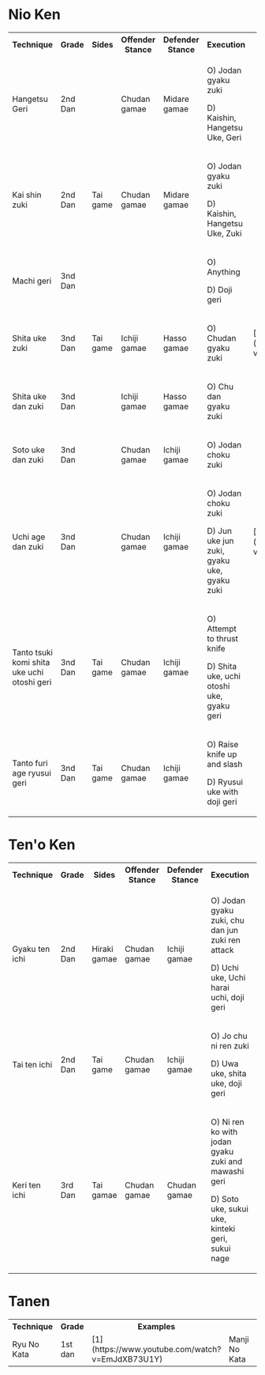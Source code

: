 # Nio Ken

<table>
  <tr>
    <th>Technique</th>
    <th>Grade</th>
    <th>Sides</th>
    <th>Offender Stance</th>
    <th>Defender Stance</th>
    <th>Execution</th> 
    <th>Examples</th>
  </tr>
  <tr>
    <td>Hangetsu Geri</td>
    <td>2nd Dan</td>
    <td></td>
    <td>Chudan gamae</td>
    <td>Midare gamae</td> 
    <td>
        <p>O) Jodan gyaku zuki  </p>
        <p>D) Kaishin, Hangetsu Uke, Geri</p>
    </td>
    </td>
  </tr>
  <tr>
    <td>Kai shin zuki</td>
    <td>2nd Dan</td>
    <td>Tai game</td>
    <td>Chudan gamae</td>
    <td>Midare gamae</td> 
     <td>
        <p>O) Jodan gyaku zuki  </p>
        <p>D) Kaishin, Hangetsu Uke, Zuki</p>
    </td>
  </tr>
    <tr>
    <td>Machi geri</td>
    <td>3nd Dan</td>
    <td></td>
    <td></td>
    <td></td> 
     <td>
        <p>O) Anything  </p>
        <p>D) Doji geri</p>
    </td>
  </tr>
    </tr>
  <tr>
    <td>Shita uke zuki</td>
    <td>3nd Dan</td>
    <td>Tai game</td>
    <td>Ichiji gamae</td>
    <td>Hasso gamae</td> 
     <td>
        <p>O) Chudan gyaku zuki  </p>
        <p></p>
    </td>
    <td>[1](https://www.youtube.com/watch?v=q5tnJG0jWwM)</td>
  </tr>
    </tr>
    <tr>
    <td>Shita uke dan zuki</td>
    <td>3nd Dan</td>
    <td></td>
    <td>Ichiji gamae</td>
    <td>Hasso gamae</td> 
     <td>
        <p>O) Chu dan gyaku zuki  </p>
        <p></p>
    </td>
  </tr>
    </tr>
  <tr>
    <td>Soto uke dan zuki</td>
    <td>3nd Dan</td>
    <td></td>
    <td>Chudan gamae</td>
    <td>Ichiji gamae</td> 
     <td>
        <p>O) Jodan choku zuki  </p>
        <p></p>
    </td>
  </tr>
    </tr>
  <tr>
    <td>Uchi age dan zuki</td>
    <td>3nd Dan</td>
    <td></td>
    <td>Chudan gamae</td>
    <td>Ichiji gamae</td> 
     <td>
        <p>O) Jodan choku zuki  </p>
        <p>D) Jun uke jun zuki, gyaku uke, gyaku zuki</p>
    </td>
    <td>
    [1](https://www.youtube.com/watch?v=9j7wuZlsBes)
    </td>
  </tr>
    <td>Tanto tsuki komi shita uke uchi otoshi geri</td>
    <td>3nd Dan</td>
    <td>Tai game</td>
    <td>Chudan gamae</td>
    <td>Ichiji gamae</td> 
     <td>
        <p>O) Attempt to thrust knife  </p>
        <p>D) Shita uke, uchi otoshi uke, gyaku geri</p>
    </td>
  </tr>
    </tr>
    <td>Tanto furi age ryusui geri</td>
    <td>3nd Dan</td>
    <td>Tai game</td>
    <td>Chudan gamae</td>
    <td>Ichiji gamae</td> 
     <td>
        <p>O) Raise knife up and slash  </p>
        <p>D) Ryusui uke with doji geri</p>
    </td>
  </tr>
</table>


# Ten'o Ken
<table>
  <tr>
    <th>Technique</th>
    <th>Grade</th>
    <th>Sides</th>
    <th>Offender Stance</th>
    <th>Defender Stance</th>
    <th>Execution</th> 
    <th>Examples</th>
  </tr>
  <tr>
    <td>Gyaku ten ichi</td>
    <td>2nd Dan</td>
    <td>Hiraki gamae</td>
    <td>Chudan gamae</td>
    <td>Ichiji gamae</td> 
    <td>
        <p>O) Jodan gyaku zuki, chu dan jun zuki ren attack  </p>
        <p>D) Uchi uke, Uchi harai uchi, doji geri</p>
    </td>
    </td>
  </tr>
  <tr>
    <td>Tai ten ichi</td>
    <td>2nd Dan</td>
    <td>Tai game</td>
    <td>Chudan gamae</td>
    <td>Ichiji gamae</td> 
     <td>
        <p>O) Jo chu ni ren zuki  </p>
        <p>D) Uwa uke, shita uke, doji geri</p>
    </td>
    <td>[1](https://www.youtube.com/watch?v=8yy78Cl8kms)</td>
  </tr>
  <tr>
    <td>Keri ten ichi</td>
    <td>3rd Dan</td>
    <td>Tai gamae</td>
    <td>Chudan gamae</td>
    <td>Chudan gamae</td> 
    <td>
        <p>O) Ni ren ko with jodan gyaku zuki and mawashi geri  </p>
        <p>D) Soto uke, sukui uke, kinteki geri, sukui nage</p>
    </td>
  </tr>
</table>

# Tanen 

<table>  
<tr>
    <th>Technique</th>
    <th>Grade</th>
    <th>Examples</th>
  </tr>
<td>Ryu No Kata</td>
<td>1st dan</td>
<td>[1](https://www.youtube.com/watch?v=EmJdXB73U1Y)</td/>
<td>Manji No Kata</td>
<td></td>
<td>[1](https://www.youtube.com/watch?v=uYJI2VYeSpQ)</td>
</table>
